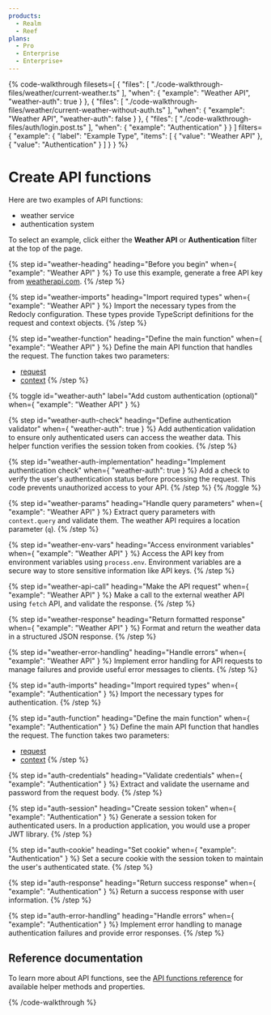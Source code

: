 ```yaml
---
products:
  - Realm
  - Reef
plans:
  - Pro
  - Enterprise
  - Enterprise+
---
```


{% code-walkthrough
  filesets=[
    {
      "files": [
        "./code-walkthrough-files/weather/current-weather.ts"
      ],
      "when": { "example": "Weather API", "weather-auth": true }
    },
    {
      "files": [
        "./code-walkthrough-files/weather/current-weather-without-auth.ts"
      ],
      "when": { "example": "Weather API", "weather-auth": false }
    },
    {
      "files": [
        "./code-walkthrough-files/auth/login.post.ts"
      ],
      "when": { "example": "Authentication" }
    }
  ]
  filters={
    "example": {
      "label": "Example Type",
      "items": [
        { "value": "Weather API" },
        { "value": "Authentication" }
      ]
    }
  }
%}

# Create API functions

Here are two examples of API functions:
- weather service
- authentication system

To select an example, click either the **Weather API** or **Authentication** filter at the top of the page.

{% step id="weather-heading" heading="Before you begin" when={ "example": "Weather API" } %}
To use this example, generate a free API key from <a href="https://www.weatherapi.com/" target="_blank" rel="noopener noreferrer">weatherapi.com</a>.
{% /step %}

{% step id="weather-imports" heading="Import required types" when={ "example": "Weather API" } %}
Import the necessary types from the Redocly configuration.
These types provide TypeScript definitions for the request and context objects.
{% /step %}

{% step id="weather-function" heading="Define the main function" when={ "example": "Weather API" } %}
Define the main API function that handles the request.
The function takes two parameters:
- <a href="https://developer.mozilla.org/en-US/docs/Web/API/Request" target="_blank" rel="noopener noreferrer">request</a>
- <a href="./api-functions-reference#context" target="_blank" rel="noopener noreferrer">context</a>
{% /step %}

{% toggle id="weather-auth" label="Add custom authentication (optional)" when={ "example": "Weather API" } %}

  {% step id="weather-auth-check" heading="Define authentication validator" when={ "weather-auth": true } %}
  Add authentication validation to ensure only authenticated users can access the weather data.
  This helper function verifies the session token from cookies.
  {% /step %}

  {% step id="weather-auth-implementation" heading="Implement authentication check" when={ "weather-auth": true } %}
  Add a check to verify the user's authentication status before processing the request.
  This code prevents unauthorized access to your API.
  {% /step %}
{% /toggle %}

{% step id="weather-params" heading="Handle query parameters" when={ "example": "Weather API" } %}
Extract query parameters with `context.query` and validate them.
The weather API requires a location parameter (`q`).
{% /step %}

{% step id="weather-env-vars" heading="Access environment variables" when={ "example": "Weather API" } %}
Access the API key from environment variables using `process.env`.
Environment variables are a secure way to store sensitive information like API keys.
{% /step %}

{% step id="weather-api-call" heading="Make the API request" when={ "example": "Weather API" } %}
Make a call to the external weather API using `fetch` API, and validate the response.
{% /step %}

{% step id="weather-response" heading="Return formatted response" when={ "example": "Weather API" } %}
Format and return the weather data in a structured JSON response.
{% /step %}

{% step id="weather-error-handling" heading="Handle errors" when={ "example": "Weather API" } %}
Implement error handling for API requests to manage failures and provide useful error messages to clients.
{% /step %}

{% step id="auth-imports" heading="Import required types" when={ "example": "Authentication" } %}
Import the necessary types for authentication.
{% /step %}

{% step id="auth-function" heading="Define the main function" when={ "example": "Authentication" } %}
Define the main API function that handles the request.
The function takes two parameters:
- <a href="https://developer.mozilla.org/en-US/docs/Web/API/Request" target="_blank" rel="noopener noreferrer">request</a>
- <a href="./api-functions-reference#context" target="_blank" rel="noopener noreferrer">context</a>
{% /step %}

{% step id="auth-credentials" heading="Validate credentials" when={ "example": "Authentication" } %}
Extract and validate the username and password from the request body.
{% /step %}

{% step id="auth-session" heading="Create session token" when={ "example": "Authentication" } %}
Generate a session token for authenticated users.
In a production application, you would use a proper JWT library.
{% /step %}

{% step id="auth-cookie" heading="Set cookie" when={ "example": "Authentication" } %}
Set a secure cookie with the session token to maintain the user's authenticated state.
{% /step %}

{% step id="auth-response" heading="Return success response" when={ "example": "Authentication" } %}
Return a success response with user information.
{% /step %}

{% step id="auth-error-handling" heading="Handle errors" when={ "example": "Authentication" } %}
Implement error handling to manage authentication failures and provide error responses.
{% /step %}

## Reference documentation

To learn more about API functions, see the [API functions reference](./api-functions-reference.md) for available helper methods and properties.

{% /code-walkthrough %}
